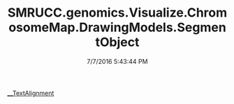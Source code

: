 ﻿---
title: SMRUCC.genomics.Visualize.ChromosomeMap.DrawingModels.SegmentObject
date: 7/7/2016 5:43:44 PM
---

[__TextAlignment](T-SMRUCC.genomics.Visualize.ChromosomeMap.DrawingModels.SegmentObject.__TextAlignment.html)
